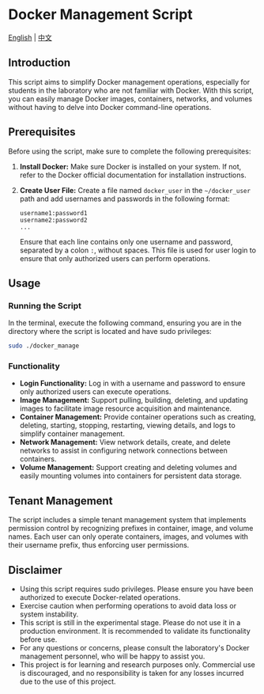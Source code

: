 # Docker Management Script

[English](#docker-management-script) | [中文](#docker-管理脚本)

## Introduction

This script aims to simplify Docker management operations, especially for students in the laboratory who are not familiar with Docker. With this script, you can easily manage Docker images, containers, networks, and volumes without having to delve into Docker command-line operations.

## Prerequisites

Before using the script, make sure to complete the following prerequisites:

1. **Install Docker:** Make sure Docker is installed on your system. If not, refer to the Docker official documentation for installation instructions.

2. **Create User File:** Create a file named `docker_user` in the `~/docker_user` path and add usernames and passwords in the following format:

    ```
    username1:password1
    username2:password2
    ...
    ```

    Ensure that each line contains only one username and password, separated by a colon `:`, without spaces. This file is used for user login to ensure that only authorized users can perform operations.

## Usage

### Running the Script

In the terminal, execute the following command, ensuring you are in the directory where the script is located and have sudo privileges:

```bash
sudo ./docker_manage
```

### Functionality

- **Login Functionality:** Log in with a username and password to ensure only authorized users can execute operations.
- **Image Management:** Support pulling, building, deleting, and updating images to facilitate image resource acquisition and maintenance.
- **Container Management:** Provide container operations such as creating, deleting, starting, stopping, restarting, viewing details, and logs to simplify container management.
- **Network Management:** View network details, create, and delete networks to assist in configuring network connections between containers.
- **Volume Management:** Support creating and deleting volumes and easily mounting volumes into containers for persistent data storage.

## Tenant Management

The script includes a simple tenant management system that implements permission control by recognizing prefixes in container, image, and volume names. Each user can only operate containers, images, and volumes with their username prefix, thus enforcing user permissions.

## Disclaimer

- Using this script requires sudo privileges. Please ensure you have been authorized to execute Docker-related operations.
- Exercise caution when performing operations to avoid data loss or system instability.
- This script is still in the experimental stage. Please do not use it in a production environment. It is recommended to validate its functionality before use.
- For any questions or concerns, please consult the laboratory's Docker management personnel, who will be happy to assist you.
- This project is for learning and research purposes only. Commercial use is discouraged, and no responsibility is taken for any losses incurred due to the use of this project.
